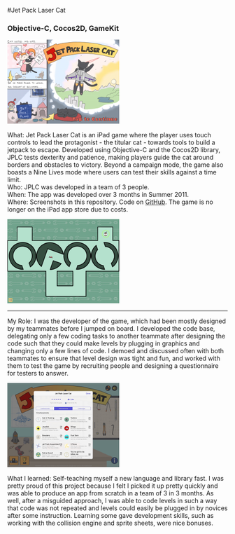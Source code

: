 #Jet Pack Laser Cat
### Objective-C, Cocos2D, GameKit

<img src="screenshots/1.jpg" alt="LFI Cover" width="256" height="192">

What: Jet Pack Laser Cat is an iPad game where the player uses touch controls to lead the protagonist - the titular cat - towards tools to build a jetpack to escape. Developed using Objective-C and the Cocos2D library, JPLC tests dexterity and patience, making players guide the cat around borders and obstacles to victory. Beyond a campaign mode, the game also boasts a Nine Lives mode where users can test their skills against a time limit.    
Who: JPLC was developed in a team of 3 people.    
When: The app was developed over 3 months in Summer 2011.    
Where: Screenshots in this repository. Code on [GitHub](https://github.com/nfeliciano/jplc). The game is no longer on the iPad app store due to costs.

<img src="screenshots/3.jpg" alt="LFI Cover" width="256" height="192">  

---  

My Role: I was the developer of the game, which had been mostly designed by my teammates before I jumped on board. I developed the code base, delegating only a few coding tasks to another teammate after designing the code such that they could make levels by plugging in graphics and changing only a few lines of code. I demoed and discussed often with both teammates to ensure that level design was tight and fun, and worked with them to test the game by recruiting people and designing a questionnaire for testers to answer.    

<img src="screenshots/2.jpg" alt="LFI Cover" width="256" height="192">

What I learned: Self-teaching myself a new language and library fast. I was pretty proud of this project because I felt I picked it up pretty quickly and was able to produce an app from scratch in a team of 3 in 3 months. As well, after a misguided approach, I was able to code levels in such a way that code was not repeated and levels could easily be plugged in by novices after some instruction. Learning some gave development skills, such as working with the collision engine and sprite sheets, were nice bonuses.
